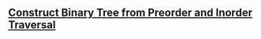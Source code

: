 ## [Construct Binary Tree from Preorder and Inorder Traversal](https://leetcode.com/problems/construct-binary-tree-from-preorder-and-inorder-traversal/)

